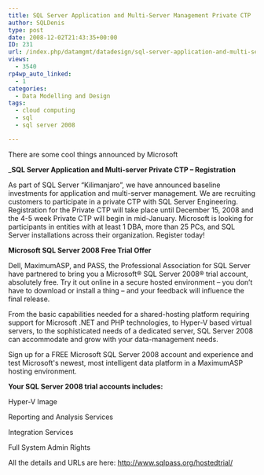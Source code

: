 ```yaml
---
title: SQL Server Application and Multi-Server Management Private CTP
author: SQLDenis
type: post
date: 2008-12-02T21:43:35+00:00
ID: 231
url: /index.php/datamgmt/datadesign/sql-server-application-and-multi-server/
views:
  - 3540
rp4wp_auto_linked:
  - 1
categories:
  - Data Modelling and Design
tags:
  - cloud computing
  - sql
  - sql server 2008

---
```

There are some cool things announced by Microsoft

_**SQL Server Application and Multi-server Private CTP &#8211; Registration**</p> 

As part of SQL Server “Kilimanjaro”, we have announced baseline investments for application and multi-server management. We are recruiting customers to participate in a private CTP with SQL Server Engineering. Registration for the Private CTP will take place until December 15, 2008 and the 4-5 week Private CTP will begin in mid-January. Microsoft is looking for participants in entities with at least 1 DBA, more than 25 PCs, and SQL Server installations across their organization. Register today!

**Microsoft SQL Server 2008 Free Trial Offer**

Dell, MaximumASP, and PASS, the Professional Association for SQL Server have partnered to bring you a Microsoft® SQL Server 2008® trial account, absolutely free. Try it out online in a secure hosted environment – you don’t have to download or install a thing – and your feedback will influence the final release.

From the basic capabilities needed for a shared-hosting platform requiring support for Microsoft .NET and PHP technologies, to Hyper-V based virtual servers, to the sophisticated needs of a dedicated server, SQL Server 2008 can accommodate and grow with your data-management needs.

Sign up for a FREE Microsoft SQL Server 2008 account and experience and test Microsoft's newest, most intelligent data platform in a MaximumASP hosting environment.

**Your SQL Server 2008 trial accounts includes:**
  
Hyper-V Image
  
Reporting and Analysis Services
  
Integration Services
  
Full System Admin Rights</em>

All the details and URLs are here: http://www.sqlpass.org/hostedtrial/